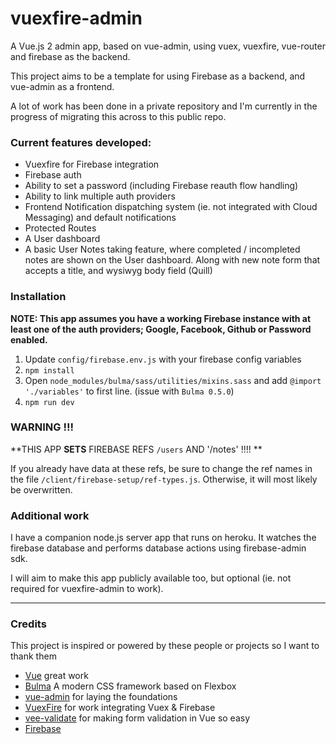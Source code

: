 # vuexfire-admin
A Vue.js 2 admin app, based on vue-admin, using vuex, vuexfire, vue-router and firebase as the backend.

This project aims to be a template for using Firebase as a backend, and vue-admin as a frontend.

A lot of work has been done in a private repository and I'm currently in the progress of migrating this across to this public repo.

### Current features developed:

- Vuexfire for Firebase integration
- Firebase auth
- Ability to set a password (including Firebase reauth flow handling)
- Ability to link multiple auth providers
- Frontend Notification dispatching system (ie. not integrated with Cloud Messaging) and default notifications
- Protected Routes
- A User dashboard
- A basic User Notes taking feature, where completed / incompleted notes are shown on the User dashboard. Along with new note form that accepts a title, and wysiwyg body field (Quill)

### Installation

**NOTE: This app assumes you have a working Firebase instance with at least one of the auth providers; Google, Facebook, Github or Password enabled.**

1. Update `config/firebase.env.js` with your firebase config variables
2. `npm install`
3.  Open `node_modules/bulma/sass/utilities/mixins.sass` and add `@import './variables'` to first line.  (issue with `Bulma 0.5.0`)
4. `npm run dev`

### WARNING !!!

**THIS APP **SETS** FIREBASE REFS `/users` AND '/notes' !!!! **

If you already have data at these refs, be sure to change the ref names in the file `/client/firebase-setup/ref-types.js`.  Otherwise, it will most likely be overwritten.

### Additional work

I have a companion node.js server app that runs on heroku.  It watches the firebase database and performs database actions using firebase-admin sdk.

I will aim to make this app publicly available too, but optional (ie. not required for vuexfire-admin to work).

---
### Credits

This project is inspired or powered by these people or projects so I want to thank them

- [Vue](https://github.com/vuejs/vue) great work
- [Bulma](https://github.com/jgthms/bulma) A modern CSS framework based on Flexbox
- [vue-admin](https://github.com/vue-bulma/vue-admin) for laying the foundations
- [VuexFire](https://github.com/posva/vuexfire) for work integrating Vuex & Firebase
- [vee-validate](https://github.com/baianat/vee-validate) for making form validation in Vue so easy
- [Firebase](https://firebase.google.com/)